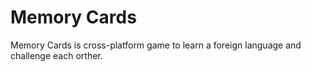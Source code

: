 # Memory Cards

Memory Cards is cross-platform game to learn a foreign language and challenge each orther.
